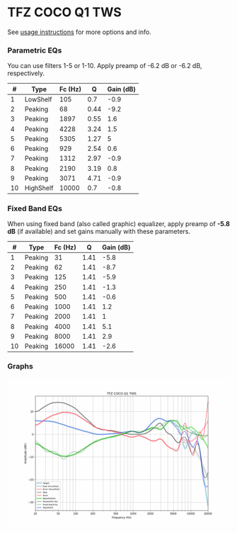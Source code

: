 # TFZ COCO Q1 TWS
See [usage instructions](https://github.com/jaakkopasanen/AutoEq#usage) for more options and info.

### Parametric EQs
You can use filters 1-5 or 1-10. Apply preamp of -6.2 dB or -6.2 dB, respectively.

|   # | Type      |   Fc (Hz) |    Q |   Gain (dB) |
|-----|-----------|-----------|------|-------------|
|   1 | LowShelf  |       105 | 0.7  |        -0.9 |
|   2 | Peaking   |        68 | 0.44 |        -9.2 |
|   3 | Peaking   |      1897 | 0.55 |         1.6 |
|   4 | Peaking   |      4228 | 3.24 |         1.5 |
|   5 | Peaking   |      5305 | 1.27 |         5   |
|   6 | Peaking   |       929 | 2.54 |         0.6 |
|   7 | Peaking   |      1312 | 2.97 |        -0.9 |
|   8 | Peaking   |      2190 | 3.19 |         0.8 |
|   9 | Peaking   |      3071 | 4.71 |        -0.9 |
|  10 | HighShelf |     10000 | 0.7  |        -0.8 |

### Fixed Band EQs
When using fixed band (also called graphic) equalizer, apply preamp of **-5.8 dB** (if available) and set gains manually with these parameters.

|   # | Type    |   Fc (Hz) |    Q |   Gain (dB) |
|-----|---------|-----------|------|-------------|
|   1 | Peaking |        31 | 1.41 |        -5.8 |
|   2 | Peaking |        62 | 1.41 |        -8.7 |
|   3 | Peaking |       125 | 1.41 |        -5.9 |
|   4 | Peaking |       250 | 1.41 |        -1.3 |
|   5 | Peaking |       500 | 1.41 |        -0.6 |
|   6 | Peaking |      1000 | 1.41 |         1.2 |
|   7 | Peaking |      2000 | 1.41 |         1   |
|   8 | Peaking |      4000 | 1.41 |         5.1 |
|   9 | Peaking |      8000 | 1.41 |         2.9 |
|  10 | Peaking |     16000 | 1.41 |        -2.6 |

### Graphs
![](./TFZ%20COCO%20Q1%20TWS.png)
